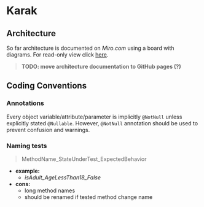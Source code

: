 # Karak

## Architecture

So far architecture is documented on *Miro.com* using a board with diagrams.
For read-only view click [here](https://miro.com/app/board/uXjVNC-RX4Y=/?share_link_id=647445331921).

> **TODO: move architecture documentation to GitHub pages (?)**

## Coding Conventions

### Annotations

Every object variable/attribute/parameter is implicitly `@NotNull`
unless explicitly stated `@Nullable`.
However, `@NotNull` annotation should be used to prevent confusion and warnings.

### Naming tests

> MethodName_StateUnderTest_ExpectedBehavior

- **example:**
  - *isAdult_AgeLessThan18_False*
- **cons:**
  - long method names
  - should be renamed if tested method change name
